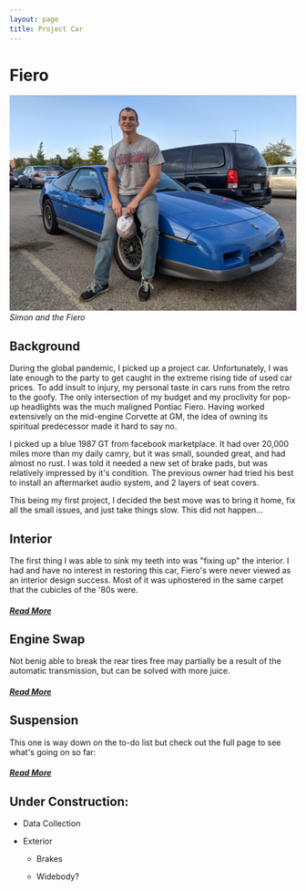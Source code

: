 ```yaml
---
layout: page
title: Project Car
---
```

# Fiero

![Simon and the Fiero](/docs/assets/simon_and_fiero.jpg)
*Simon and the Fiero*

## Background

During the global pandemic, I picked up a project car. Unfortunately, I was late enough to the party to get caught in the extreme rising tide of used car prices. To add insult to injury, my personal taste in cars runs from the retro to the goofy. The only intersection of my budget and my proclivity for pop-up headlights was the much maligned Pontiac Fiero. Having worked extensively on the mid-engine Corvette at GM, the idea of owning its spiritual predecessor made it hard to say no.

I picked up a blue 1987 GT from facebook marketplace. It had over 20,000 miles more than my daily camry, but it was small, sounded great, and had almost no rust. I was told it needed a new set of brake pads, but was relatively impressed by it's condition. The previous owner had tried his best to install an aftermarket audio system, and 2 layers of seat covers.

This being my first project, I decided the best move was to bring it home, fix all the small issues, and just take things slow. This did not happen...

## Interior

The first thing I was able to sink my teeth into was "fixing up" the interior. I had and have no interest in restoring this car, Fiero's were never viewed as an interior design success. Most of it was uphostered in the same carpet that the cubicles of the '80s were.

##### <a href="/Fiero_Interior.html">Read More</a>

## Engine Swap

Not benig able to break the rear tires free may partially be a result of the automatic transmission, but can be solved with more juice.

##### <a href="/engine_swap.html">Read More</a>

## Suspension

This one is way down on the to-do list but check out the full page to see what's going on so far:

##### <a href="/Fiero_Suspension.html">Read More</a>

## Under Construction:

* Data Collection

* Exterior

  * Brakes

  * Widebody?